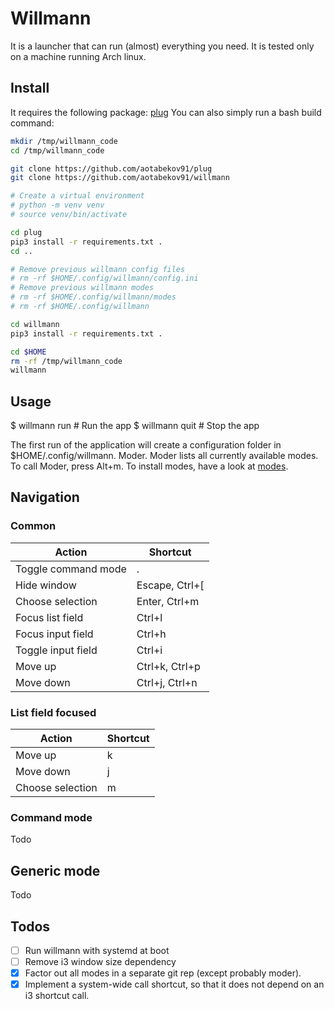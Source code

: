 # Willmann

It is a launcher that can run (almost) everything you need. It is tested only on a machine running Arch linux.

## Install

It requires the following package: [plug](https://github.com/aotabekov91/plug) You can also simply run a bash build command:

```bash
mkdir /tmp/willmann_code
cd /tmp/willmann_code

git clone https://github.com/aotabekov91/plug
git clone https://github.com/aotabekov91/willmann

# Create a virtual environment
# python -m venv venv
# source venv/bin/activate

cd plug
pip3 install -r requirements.txt .
cd ..

# Remove previous willmann config files
# rm -rf $HOME/.config/willmann/config.ini
# Remove previous willmann modes 
# rm -rf $HOME/.config/willmann/modes
# rm -rf $HOME/.config/willmann

cd willmann
pip3 install -r requirements.txt .

cd $HOME
rm -rf /tmp/willmann_code
willmann
```

## Usage

$ willmann run # Run the app
$ willmann quit # Stop the app

The first run of the application will create a configuration folder in $HOME/.config/willmann. 
Moder. Moder lists all currently available modes. To call Moder, press Alt+m. 
To install modes, have a look at [modes](https://github.com/aotabekov91/willmann_modes). 

## Navigation

### Common

| Action              | Shortcut       |
| ------------------- | ----------     |
| Toggle command mode | .              |
| Hide window         | Escape, Ctrl+[ |
| Choose selection    | Enter, Ctrl+m  |
| Focus list field    | Ctrl+l         |
| Focus input field   | Ctrl+h         |
| Toggle input field  | Ctrl+i         |
| Move up             | Ctrl+k, Ctrl+p |
| Move down           | Ctrl+j, Ctrl+n |

### List field focused

| Action              | Shortcut   |
| ------------------- | ---------- |
| Move up             | k          |
| Move down           | j          |
| Choose selection    | m          |

### Command mode

Todo

## Generic mode

Todo

## Todos

* [ ] Run willmann with systemd at boot
* [ ] Remove i3 window size dependency
* [x] Factor out all modes in a separate git rep (except probably moder).
* [x] Implement a system-wide call shortcut, so that it does not depend on an i3 shortcut call.
